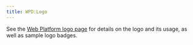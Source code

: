 ```yaml
---
title: WPD:Logo
---
```

<p>See the <a rel="nofollow" class="external text" href="https://www.webplatform.org/logo/">Web Platform logo page</a> for details on the logo and its usage, as well as sample logo badges.
</p>
<!-- Saved in parser cache with key wpwiki:pcache:idhash:247-0!*!*!*!*!*!*!esi=1 and timestamp 20150731181649 and revision id 101053
 -->
